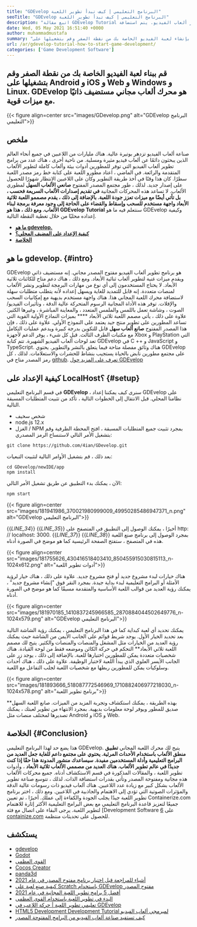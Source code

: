 ```yaml
---
title: "GDEvelop البرنامج التعليمي | كيف تبدأ تطوير اللعبة" 
seoTitle: "GDEvelop البرنامج التعليمي | كيف تبدأ تطوير اللعبة" 
description: "اتبع مقالة GDEvelop Tutorial للبدء في تطوير ألعاب الفيديو. يتم استضافة GDEVELL ذاتيًا ولا يتطلب أي مهارات في البرمجة للبدء بها." 
date: Wed, 05 May 2021 16:51:40 +0000
author: muhammadmustafa
summary: "قم بإنشاء لعبة الفيديو الخاصة بك من نقطة الصفر وقم بتشغيلها على Android و iOS و Web و Windows و Linux. GDEvelop هو محرك ألعاب مجاني مستضيف ذاتيًا مع ميزات قوية." 
url: /ar/gdevelop-tutorial-how-to-start-game-development/
categories: ['Game Development Software']
---
```


## قم ببناء لعبة الفيديو الخاصة بك من نقطة الصفر وقم بتشغيلها على Android و iOS و Web و Windows و Linux. GDEvelop هو محرك ألعاب مجاني مستضيف ذاتيًا مع ميزات قوية.

{{< figure align=center src="images/GDevelop.png" alt="GDEvelop البرنامج التعليمي">}}


## ملخص
صناعة ألعاب الفيديو تزدهر بوتيرة عالية. هناك مليارات من اللاعبين في جميع أنحاء العالم الذين يبحثون دائمًا عن ألعاب فيديو مثيرة ومسلية. من ناحية أخرى ، هناك عدد من برامج تطوير ألعاب الفيديو التي توفر للمطورين أدوات بيئة وألعاب كاملة لتطوير الألعاب المتقدمة والرائعة. في الماضي ، اعتاد مطورو اللعبة على كتابة خط رمز مصدر اللعبة سطرًا. كان هذا وقتًا في أخذ طريقة التطوير وكان على اللاعبين الانتظار شهورًا للحصول على إصدار جديد. لذلك ، طور مجتمع المصدر المفتوح  **صانعي الألعاب السهل**  لمطوري الألعاب.
لا تساعد هذه المحركات المجانية **في تقديم إصدارات الألعاب السريعة فحسب ، بل تأتي أيضًا مع ميزات تعزز جودة اللعبة. بالإضافة إلى ذلك ، يقدم مصممو اللعبة ثلاثية الأبعاد  **واجهة مستخدم للسحب وإسقاط والقضاء على الحاجة إلى وجود معرفة برمجة لبناء الألعاب. ومع ذلك ، هذا هو**   GDEvelop Tutorial** سنتعلم فيه ما هو GDEvelop وكيفية إعداده محليًا من خلال تغطية النقطة التالية.
  * **[ما هو gdevelop.][1]**
  * **[كيفية الإعداد على المضيف المحلي؟][2]**
  * **[الخلاصة][3]**

##  **ما هو gdevelop.** {#intro}
GDEvelop هو برنامج تطوير ألعاب الفيديو مفتوح المصدر مجاني. إنه مستضيف ذاتي ويقدم ميزات غنية لتطوير ألعاب ثنائية الأبعاد. ومع ذلك ، هناك دعم متاح للكائنات ثلاثية الأبعاد. لا يحتاج المستخدمون إلى أي نوع من مهارات البرمجة لتطوير ونشر الألعاب لمنصات متعددة. إنه قابل للتمديد للغاية ويسهل إعداده لأنه يتطلب متطلبات سهلة لاستضافة محرك اللعبة المجاني هذا. هناك واجهة مستخدم بديهية مع إمكانيات السحب والإفلات. توفر هذه الأداة المجانية الرسوم المتحركة عالية الدقة ، وتأثيرات الفيديو/الصوت ، وشاشة تعمل باللمس والملمس المتعدد ، والمعاينة المباشرة ، وغيرها الكثير. علاوة على ذلك ، يأتي مصمم اللعبة ثلاثي الأبعاد **** بميزات النماذج الأولية القوية التي تساعد المطورين على تطوير منتج جيد يعتمد على النموذج الأولي.
علاوة على ذلك ، فإن هذا المصدر المفتوح  **صانع ألعاب سهل**  قابل للتكوين بدرجة كبيرة ويدعم عمليات التكامل مع مكتبات الطرف الثالث. قبل كل شيء ، يوفر الدعم لأجهزة Xbox و PlayStation التي تعد لوحات ألعاب الفيديو الشهيرة. تتم كتابة GDEvelop في C ++ و JavaScript و TypeScript. هناك وثائق مفصلة متاحة فيما يتعلق بالنشر والتطوير. يحتوي GDEvelop على مجتمع مطورين نابض بالحياة يستجيب بنشاط للحشرات والاستعلامات. لذلك ، كل رمز المصدر متاح في [github][4].
[تعرف على المزيد حول GDEvelop][5]

##  **كيفية الإعداد على LocalHost؟** {#setup}
في قسم البرنامج التعليمي  **GDEvelop**  ، سنرى كيف يمكننا إعداد GDEvelop على نظامنا المحلي. قبل الانتقال إلى الخطوات التالية ، تأكد من تثبيت المتطلبات المسبقة التالية.
  * شخص سخيف
  * node.js 12.x
  * الغزل / NPM
بمجرد تثبيت جميع المتطلبات المسبقة ، افتح المحطة الطرفية وقم بتشغيل الأمر التالي لاستنساخ الرمز المصدري:
```
git clone https://github.com/4ian/GDevelop.git
```
بعد ذلك ، قم بتشغيل الأوامر التالية لتثبيت التبعيات:
```
cd GDevelop/newIDE/app
npm install
```
الآن ، يمكنك بدء التطبيق عن طريق تشغيل الأمر التالي:
```
npm start
```

{{< figure align=center src="images/181941986_370021980999009_49950285486947371_n.png" alt="GDEvelop البرنامج التعليمي">}}

{{_LINE_34_}}
{{_LINE_35_}}
    أخيرًا ، يمكنك الوصول إلى التطبيق في المتصفح على http: // localhost: 3000.
{{_LINE_37_}}
{{_LINE_38_}}
بمجرد الوصول إلى برنامج صنع اللعبة هذه في المتصفح ، ستفتح الصفحة الرئيسية كما هو موضح في الصورة أدناه.

{{< figure align=center src="images/181755626_430416518403410_850455915030815113_n-1024x612.png" alt="أدوات تطوير اللعبة">}}

هناك خيارات لبدء مشروع جديد أو فتح مشروع جديد. علاوة على ذلك ، هناك خيار لرؤية الأمثلة أو البرامج التعليمية لبدء بداية جيدة.
بمجرد النقر فوق "إنشاء مشروع جديد" ، يمكنك رؤية العديد من قوالب اللعبة الأساسية والمتقدمة مسبقًا كما هو موضح في الصورة أدناه.

{{< figure align=center src="images/181970185_1410837245966585_2870884044502649776_n-1024x579.png" alt="GDEvelop البرنامج التعليمي">}}

يمكنك تحديد أي لعبة كبداية كما في هذا البرنامج التعليمي ، يمكنك رؤية الشاشة التالية بعد تحديد الخيار الأول. يوجد شريط قوائم على الجانب الأيمن من الشاشة حيث يمكنك رؤية العديد من الخيارات مثل المشغل والمنصات والمنصات والكثير. يتيح لك مصمم اللعبة ثلاثي الأبعاد** التحكم في حركة الكائن وموضعه فقط من لوحة القيادة. هناك شخصيات متعددة يمكن للمطورين اختيارها للعبة. بالإضافة إلى ذلك ، يوجد زر على الجانب الأيسر العلوي الذي يبدأ اللعبة لاختبار الوظيفة. علاوة على ذلك ، هناك أحداث وسلوكيات يمكن للمطورين ربطها مع شخصيات اللعبة لجلب التفاعل مع اللعبة.

{{< figure align=center src="images/181893666_518087772546969_1710882406977218030_n-1024x578.png" alt="برنامج تطوير اللعبة">}}

بهذه الطريقة ، يمكنك استكشاف وتجربة المزيد من الميزات. صانع اللعبة السهل** صديق للمطور ويوفر لوحة معلومات بديهية. بمجرد الانتهاء من تطوير لعبتك ، يمكنك تصديرها لمختلف منصات مثل Android و iOS و Web.

##  **الخلاصة** {#Conclusion}
هذا يضع حد لهذا البرنامج التعليمي GDEvelop. يتيح لك محرك اللعبة المجاني  **تطبيق منطق الألعاب باستخدام الأحداث المرئية. يحتوي على مجتمع داعم للغاية جعل العديد من البرامج التعليمية وأدلة المستخدمين مفيدة. سيساعدك منشور المدونة هذا حقًا إذا كنت جديدًا في عالم تطوير الألعاب. هناك العديد من مصممي الألعاب ثلاثية الأبعاد**  ، وأدوات تطوير اللعبة ، والمقالات المذكورة في قسم الاستكشاف أدناه. جميع محركات الألعاب هذه مجانية ومفتوحة المصدر وتأتي بقدرات استضافة الذات. لذلك ، تتوسع صناعة تطوير الألعاب بشكل كبير مع زيادة عدد اللاعبين. هناك ألعاب فيديو ذات رسومات عالية الدقة والمؤثرات الصوتية التي تؤدي إلى الاهتمام والجاذبية في اللاعبين. ومع ذلك ، اختر برنامج تطوير اللعبة جيدًا يجلب الجودة والكفاءة إلى عملك.
أخيرًا ، تم تعيين Containerize.com جميعًا لتعزيز قاعدة البرنامج التعليمي مع بعض البرامج التعليمية الأكثر إثارة للاهتمام لتطوير اللعبة. يرجى البقاء على اتصال مع فئة [Development Software [6] على [containize.com][7] للحصول على تحديثات منتظمة.

## يستكشف
  * [gdevelop][8]
  * [Godot][9]
  * [القوى العظمى][10]
  * [Cocos Creator][11]
  * [panda3d][12]
  * [أشياء للمراجعة قبل اختيار برنامج مفتوح المصدر في عام 2021][13]
  * [كيفية صنع لعبة على Scratch باستخدام GDEvelop مفتوح المصدر][14]
  * [أفضل 5 برامج تطوير اللعبة المجانية في عام 2021][15]
  * [البدء في تطوير اللعبة باستخدام القوى العظمى][16]
  * [تعليمي تطوير اللعبة | حركة اللاعب في GDEvelop][17]
  * [HTML5 Development Development Tutorial لمبرمجي ألعاب الفيديو][18]
  * [كيف تستفيد صناعة ألعاب الفيديو من البرامج المفتوحة المصدر][19]

  
[1]: #intro
[2]: #setup
[3]: #Conclusion
[4]: https://github.com/4ian/GDevelop
[5]: https://gdevelop-app.com/
[6]: https://products.containerize.com/game-development-software
[7]: https://www.containerize.com/
[8]: https://products.containerize.com/game-development-software/gdevelop/
[9]: https://products.containerize.com/game-development-software/godot/
[10]: https://products.containerize.com/game-development-software/superpowers/
[11]: https://products.containerize.com/game-development-software/cocos-creator/
[12]: https://products.containerize.com/game-development-software/panda3d/
[13]: https://blog.containerize.com/cmdb-software/things-to-review-before-opting-open-source-software-in-2021/
[14]: https://blog.containerize.com/game-development-software/how-to-make-a-game-on-scratch-using-open-source-gdevelop/
[15]: https://blog.containerize.com/game-development-software/top-5-free-game-development-software-in-the-year-2021/
[16]: https://blog.containerize.com/game-development-software/superpowers-animation-getting-started-with-game-development/
[17]: https://blog.containerize.com/game-development-software/game-development-tutorial-player-movement-in-gdevelop/
[18]: https://blog.containerize.com/2021/05/19/html5-game-development-tutorial-for-video-game-programmers/
[19]: https://blog.containerize.com/2021/05/07/how-video-gaming-industry-leveraging-open-source-software/
